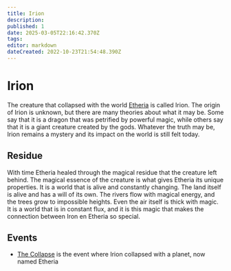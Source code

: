```yaml
---
title: Irion
description: 
published: 1
date: 2025-03-05T22:16:42.370Z
tags: 
editor: markdown
dateCreated: 2022-10-23T21:54:48.390Z
---
```


# Irion
The creature that collapsed with the world [Etheria](/i/15) is called Irion. The origin of Irion is unknown, but there are many theories about what it may be. Some say that it is a dragon that was petrified by powerful magic, while others say that it is a giant creature created by the gods. Whatever the truth may be, Irion remains a mystery and its impact on the world is still felt today.

## Residue
With time Etheria healed through the magical residue that the creature left behind.
The magical essence of the creature is what gives Etheria its unique properties. It is a world that is alive and constantly changing. The land itself is alive and has a will of its own. The rivers flow with magical energy, and the trees grow to impossible heights. Even the air itself is thick with magic. It is a world that is in constant flux, and it is this magic that makes the connection between Iron en Etheria so special.

## Events
- [The Collapse](/i/17) is the event where Irion collapsed with a planet, now named Etheria